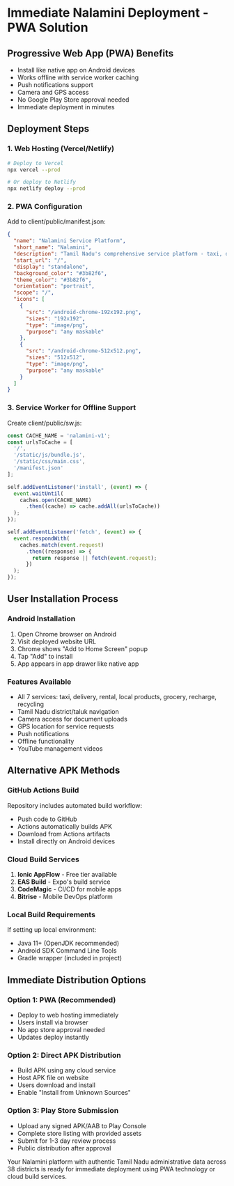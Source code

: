 # Immediate Nalamini Deployment - PWA Solution

## Progressive Web App (PWA) Benefits
- Install like native app on Android devices
- Works offline with service worker caching
- Push notifications support
- Camera and GPS access
- No Google Play Store approval needed
- Immediate deployment in minutes

## Deployment Steps

### 1. Web Hosting (Vercel/Netlify)
```bash
# Deploy to Vercel
npx vercel --prod

# Or deploy to Netlify
npx netlify deploy --prod
```

### 2. PWA Configuration
Add to client/public/manifest.json:
```json
{
  "name": "Nalamini Service Platform",
  "short_name": "Nalamini",
  "description": "Tamil Nadu's comprehensive service platform - taxi, delivery, local products, grocery, recharge, recycling",
  "start_url": "/",
  "display": "standalone",
  "background_color": "#3b82f6",
  "theme_color": "#3b82f6",
  "orientation": "portrait",
  "scope": "/",
  "icons": [
    {
      "src": "/android-chrome-192x192.png",
      "sizes": "192x192",
      "type": "image/png",
      "purpose": "any maskable"
    },
    {
      "src": "/android-chrome-512x512.png", 
      "sizes": "512x512",
      "type": "image/png",
      "purpose": "any maskable"
    }
  ]
}
```

### 3. Service Worker for Offline Support
Create client/public/sw.js:
```javascript
const CACHE_NAME = 'nalamini-v1';
const urlsToCache = [
  '/',
  '/static/js/bundle.js',
  '/static/css/main.css',
  '/manifest.json'
];

self.addEventListener('install', (event) => {
  event.waitUntil(
    caches.open(CACHE_NAME)
      .then((cache) => cache.addAll(urlsToCache))
  );
});

self.addEventListener('fetch', (event) => {
  event.respondWith(
    caches.match(event.request)
      .then((response) => {
        return response || fetch(event.request);
      })
  );
});
```

## User Installation Process

### Android Installation
1. Open Chrome browser on Android
2. Visit deployed website URL
3. Chrome shows "Add to Home Screen" popup
4. Tap "Add" to install
5. App appears in app drawer like native app

### Features Available
- All 7 services: taxi, delivery, rental, local products, grocery, recharge, recycling
- Tamil Nadu district/taluk navigation
- Camera access for document uploads
- GPS location for service requests
- Push notifications
- Offline functionality
- YouTube management videos

## Alternative APK Methods

### GitHub Actions Build
Repository includes automated build workflow:
- Push code to GitHub
- Actions automatically builds APK
- Download from Actions artifacts
- Install directly on Android devices

### Cloud Build Services
1. **Ionic AppFlow** - Free tier available
2. **EAS Build** - Expo's build service  
3. **CodeMagic** - CI/CD for mobile apps
4. **Bitrise** - Mobile DevOps platform

### Local Build Requirements
If setting up local environment:
- Java 11+ (OpenJDK recommended)
- Android SDK Command Line Tools
- Gradle wrapper (included in project)

## Immediate Distribution Options

### Option 1: PWA (Recommended)
- Deploy to web hosting immediately
- Users install via browser
- No app store approval needed
- Updates deploy instantly

### Option 2: Direct APK Distribution
- Build APK using any cloud service
- Host APK file on website
- Users download and install
- Enable "Install from Unknown Sources"

### Option 3: Play Store Submission
- Upload any signed APK/AAB to Play Console
- Complete store listing with provided assets
- Submit for 1-3 day review process
- Public distribution after approval

Your Nalamini platform with authentic Tamil Nadu administrative data across 38 districts is ready for immediate deployment using PWA technology or cloud build services.